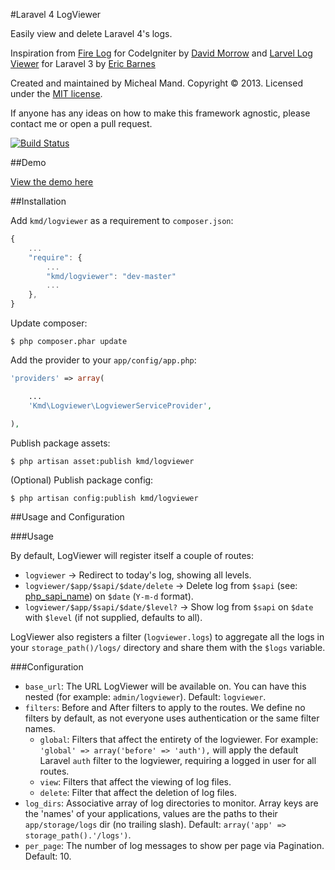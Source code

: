 #Laravel 4 LogViewer

Easily view and delete Laravel 4's logs.

Inspiration from [Fire Log](https://github.com/dperrymorrow/Fire-Log) for CodeIgniter by [David Morrow](https://github.com/dperrymorrow) and [Larvel Log Viewer](https://github.com/ericbarnes/Laravel-Log-Viewer) for Laravel 3 by [Eric Barnes](https://github.com/ericbarnes)

Created and maintained by Micheal Mand. Copyright &copy; 2013. Licensed under the [MIT license](LICENSE.md).

If anyone has any ideas on how to make this framework agnostic, please contact me or open a pull request.

[![Build Status](https://travis-ci.org/mikemand/logviewer.png?branch=master)](https://travis-ci.org/mikemand/logviewer)

##Demo

[View the demo here](http://logviewer.kmdwebdesigns.com/logviewer)

##Installation

Add `kmd/logviewer` as a requirement to `composer.json`:

```javascript
{
    ...
    "require": {
        ...
        "kmd/logviewer": "dev-master"
        ...
    },
}
```

Update composer:

```
$ php composer.phar update
```

Add the provider to your `app/config/app.php`:

```php
'providers' => array(

    ...
    'Kmd\Logviewer\LogviewerServiceProvider',

),
```

Publish package assets:

```
$ php artisan asset:publish kmd/logviewer
```

(Optional) Publish package config:

```
$ php artisan config:publish kmd/logviewer
```

##Usage and Configuration

###Usage

By default, LogViewer will register itself a couple of routes:

 * `logviewer` -> Redirect to today's log, showing all levels.
 * `logviewer/$app/$sapi/$date/delete` -> Delete log from `$sapi` (see: [php\_sapi\_name](http://php.net/manual/en/function.php-sapi-name.php)) on `$date` (`Y-m-d` format).
 * `logviewer/$app/$sapi/$date/$level?` -> Show log from `$sapi` on `$date` with `$level` (if not supplied, defaults to all).

LogViewer also registers a filter (`logviewer.logs`) to aggregate all the logs in your `storage_path()/logs/` directory and share them with the `$logs` variable.

###Configuration

 * `base_url`: The URL LogViewer will be available on. You can have this nested (for example: `admin/logviewer`). Default: `logviewer`.
 * `filters`: Before and After filters to apply to the routes. We define no filters by default, as not everyone uses authentication or the same filter names.
   * `global`: Filters that affect the entirety of the logviewer. For example: `'global' => array('before' => 'auth'),` will apply the default Laravel `auth` filter to the logviewer, requiring a logged in user for all routes.
   * `view`: Filters that affect the viewing of log files.
   * `delete`: Filter that affect the deletion of log files.
 * `log_dirs`: Associative array of log directories to monitor. Array keys are the 'names' of your applications, values are the paths to their `app/storage/logs` dir (no trailing slash). Default: `array('app' => storage_path().'/logs')`.
 * `per_page`: The number of log messages to show per page via Pagination. Default: 10.